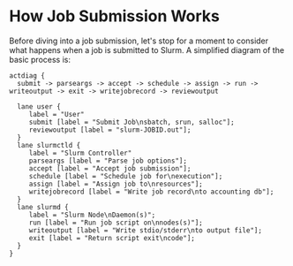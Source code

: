 
# How Job Submission Works

Before diving into a job submission, let's stop for a moment to consider what
happens when a job is submitted to Slurm. A simplified diagram of the basic
process is:

```kroki-actdiag
actdiag {
  submit -> parseargs -> accept -> schedule -> assign -> run -> writeoutput -> exit -> writejobrecord -> reviewoutput

  lane user {
     label = "User"
     submit [label = "Submit Job\nsbatch, srun, salloc"];
     reviewoutput [label = "slurm-JOBID.out"];
  }
  lane slurmctld {
     label = "Slurm Controller"
     parseargs [label = "Parse job options"];
     accept [label = "Accept job submission"];
     schedule [label = "Schedule job for\nexecution"];
     assign [label = "Assign job to\nresources"];
     writejobrecord [label = "Write job record\nto accounting db"];
  }
  lane slurmd {
     label = "Slurm Node\nDaemon(s)";
     run [label = "Run job script on\nnodes(s)"];
     writeoutput [label = "Write stdio/stderr\nto output file"];
     exit [label = "Return script exit\ncode"];
  }
}
```

